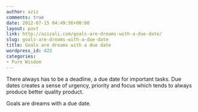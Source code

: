 ```yaml
---
author: aziz
comments: true
date: 2012-07-15 04:49:56+00:00
layout: post
link: http://azizali.com/goals-are-dreams-with-a-due-date/
slug: goals-are-dreams-with-a-due-date
title: Goals are dreams with a due date
wordpress_id: 423
categories:
- Pure Wisdom
---
```


There always has to be a deadline, a due date for important tasks. Due dates creates a sense of urgency, priority and focus which tends to always produce better quality product.

Goals are dreams with a due date.
